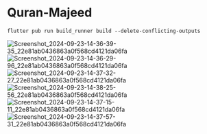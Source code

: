 # Quran-Majeed

```console
flutter pub run build_runner build --delete-conflicting-outputs
```

![Screenshot_2024-09-23-14-36-39-35_22e81ab0436863a0f568cd4121da06fa](https://github.com/user-attachments/assets/b2ee1eac-a0a9-4311-834f-598bf098f2e6)
![Screenshot_2024-09-23-14-36-29-96_22e81ab0436863a0f568cd4121da06fa](https://github.com/user-attachments/assets/69cce62e-e261-4487-b797-e6dbe4a2abe9)
![Screenshot_2024-09-23-14-37-32-27_22e81ab0436863a0f568cd4121da06fa](https://github.com/user-attachments/assets/ba2b27ff-48b2-45e6-9036-b3d430d221bb)
![Screenshot_2024-09-23-14-38-25-56_22e81ab0436863a0f568cd4121da06fa](https://github.com/user-attachments/assets/4f4cbef0-7057-4110-a7b6-1e2758605f89)
![Screenshot_2024-09-23-14-37-15-11_22e81ab0436863a0f568cd4121da06fa](https://github.com/user-attachments/assets/bec58ae9-2934-41ee-a615-096b7d2ae913)
![Screenshot_2024-09-23-14-37-57-31_22e81ab0436863a0f568cd4121da06fa](https://github.com/user-attachments/assets/a281955f-49dd-42d8-9ce1-ae6bb9b84701)



